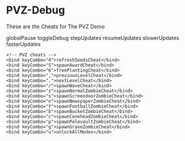 # PVZ-Debug
 
 These are the Cheats for The PVZ Demo

 <cheats>    
    <bind keyCombo="`">globalPause</bind>
    <!-- Framework controls -->
    <bind keyCombo="F1">toggleDebug</bind>
    <!-- Pauses framework updates, or advances the framework by one update. -->
    <bind keyCombo="F3">stepUpdates</bind>
    <!-- Resumes framework updates. -->
    <bind keyCombo="F4">resumeUpdates</bind>
    <!-- Reduces the number of game updates per step by 1 (min. of 1). -->
    <bind keyCombo="F5">slowerUpdates</bind>
    <!-- Increases the number of game updates per step by 1 (max of 30). -->
    <bind keyCombo="F6">fasterUpdates</bind>
    
    <!-- PVZ cheats -->
    <bind keyCombo="4">refreshSeedsCheat</bind>
    <bind keyCombo="5">spawnAwardCheat</bind>
    <bind keyCombo="6">freePlantingCheat</bind>
    <bind keyCombo=",">previousLevelCheat</bind>
    <bind keyCombo=".">nextLevelCheat</bind>
    <bind keyCombo="/">spawnWaveCheat</bind>
    <bind keyCombo="z">spawnNormalZombieCheat</bind>
    <bind keyCombo="s">spawnScreendoorZombieCheat</bind>
    <bind keyCombo="n">spawnNewspaperZombieCheat</bind>
    <bind keyCombo="f">spawnFootballZombieCheat</bind>
    <bind keyCombo="b">spawnBucketZombieCheat</bind>
    <bind keyCombo="c">spawnConeheadZombieCheat</bind>
    <bind keyCombo="p">spawnPolevaultZombieCheat</bind>
    <bind keyCombo="g">spawnGraveZombieCheat</bind>
    <bind keyCombo="u">unlockAllModes</bind>
  </cheats>
